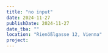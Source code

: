 ```yaml
---
title: "no input"
date: 2024-11-27
publishDate: 2024-11-27
date_tba: ""
location: "Rienößlgasse 12, Vienna"
project:
---
```


